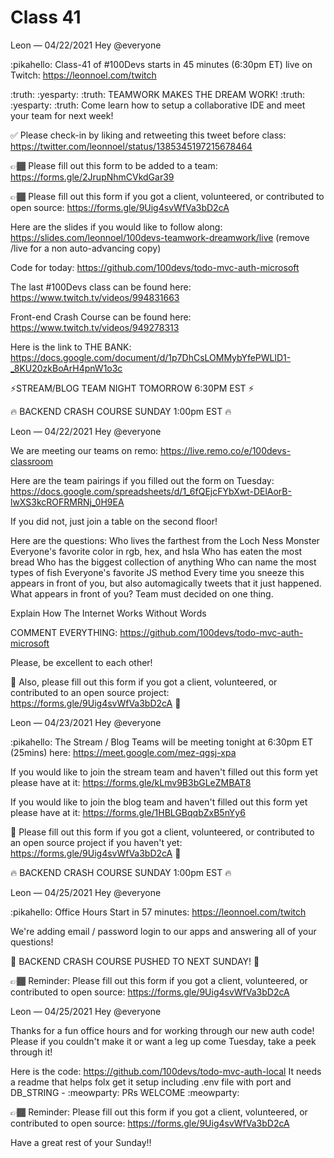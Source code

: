 # Class 41


Leon — 04/22/2021
Hey @everyone 

:pikahello:  Class-41 of #100Devs starts in 45 minutes (6:30pm ET) live on Twitch: https://leonnoel.com/twitch

:truth: :yesparty: :truth:   TEAMWORK MAKES THE DREAM WORK!  :truth: :yesparty: :truth: 
Come learn how to setup a collaborative IDE and meet your team for next week! 

✅  Please check-in by liking and retweeting this tweet before class: https://twitter.com/leonnoel/status/1385345197215678464

👉🏾  Please fill out this form to be added to a team: https://forms.gle/2JrupNhmCVkdGar39

👉🏾  Please fill out this form if you got a client, volunteered, or contributed to open source: https://forms.gle/9Uig4svWfVa3bD2cA


Here are the slides if you would like to follow along: https://slides.com/leonnoel/100devs-teamwork-dreamwork/live (remove /live for a non auto-advancing  copy)

Code for today: https://github.com/100devs/todo-mvc-auth-microsoft

The last #100Devs class can be found here: https://www.twitch.tv/videos/994831663

Front-end Crash Course can be found here: https://www.twitch.tv/videos/949278313

Here is the link to THE BANK: https://docs.google.com/document/d/1p7DhCsLOMMybYfePWLlD1-_8KU20zkBoArH4pnW1o3c



⚡️STREAM/BLOG TEAM NIGHT TOMORROW 6:30PM EST ⚡️

🔥  BACKEND CRASH COURSE SUNDAY 1:00pm EST  🔥






Leon — 04/22/2021
Hey @everyone 

We are meeting our teams on remo: https://live.remo.co/e/100devs-classroom 

Here are the team pairings if you filled out the form on Tuesday: https://docs.google.com/spreadsheets/d/1_6fQEjcFYbXwt-DElAorB-lwXS3kcROFRMRNj_0H9EA

If you did not, just join a  table on the second floor!

Here are the questions: 
Who lives the farthest from the Loch Ness Monster
Everyone's favorite color in rgb, hex, and hsla
Who has eaten the most bread
Who has the biggest collection of anything
Who can name the most types of fish
Everyone's favorite JS method
Every time you sneeze this appears in front of you, but also automagically tweets that it just happened. What appears in front of you? Team must decided on one thing.

Explain How The Internet Works Without Words

COMMENT EVERYTHING: https://github.com/100devs/todo-mvc-auth-microsoft

Please, be excellent to each other! 


🚨  Also, please fill out this form if you got a client, volunteered, or contributed to an open source project: https://forms.gle/9Uig4svWfVa3bD2cA  🚨




Leon — 04/23/2021
Hey @everyone

:pikahello:  The Stream / Blog Teams will be meeting tonight at 6:30pm ET (25mins) here: https://meet.google.com/mez-qgsj-xpa

If you would like to join the stream team and haven't filled out this form yet please have at it: https://forms.gle/kLmv9B3bGLeZMBAT8

If you would like to join the blog team and haven't filled out this form yet please have at it: https://forms.gle/1HBLGBqqbZxB5nYy6

🚨 Please fill out this form if you got a client, volunteered, or contributed to an open source project if you haven't yet: https://forms.gle/9Uig4svWfVa3bD2cA  🚨

🔥  BACKEND CRASH COURSE SUNDAY 1:00pm EST  🔥



Leon — 04/25/2021
Hey @everyone

:pikahello: Office Hours Start in 57 minutes: https://leonnoel.com/twitch

We're adding email / password login to our apps and answering all of your questions! 

🚨 BACKEND CRASH COURSE PUSHED TO NEXT SUNDAY!  🚨

👉🏾  Reminder: Please fill out this form if you got a client, volunteered, or contributed to open source: https://forms.gle/9Uig4svWfVa3bD2cA




Leon — 04/25/2021
Hey @everyone 

Thanks for a fun office hours and for working through our new auth code! Please if you couldn't make it or want a leg up come Tuesday, take a peek through it! 

Here is the code: https://github.com/100devs/todo-mvc-auth-local
It needs a readme that helps folx get it setup including .env file with port and DB_STRING -  :meowparty: PRs WELCOME  :meowparty: 

👉🏾   Reminder: Please fill out this form if you got a client, volunteered, or contributed to open source: https://forms.gle/9Uig4svWfVa3bD2cA

Have a great rest of your Sunday!!




